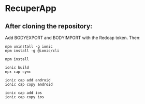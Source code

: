 # RecuperApp

## After cloning the repository:

Add BODYEXPORT and BODYIMPORT with the Redcap token. Then:
```
npm uninstall -g ionic
npm install -g @ionic/cli

npm install

ionic build
npx cap sync

ionic cap add android
ionic cap copy android

ionic cap add ios
ionic cap copy ios
```
